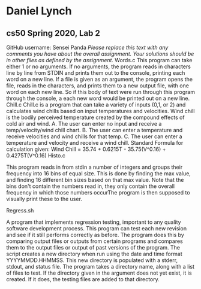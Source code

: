 # Daniel Lynch 
## cs50 Spring 2020, Lab 2

GitHub username:
Sensei Panda
*Please replace this text with any comments you have about the overall assignment.  Your solutions should be in other files as defined by the assignment.*
Words.c
This program can take either 1 or no arguments. If no arguments, the program reads in characters line by line from STDIN and prints them out to the console, printing each word on a new line. If a file is given as an argument,
the program opens the file, reads in the characters, and prints them to a new output file, with one word on each new line. So if this body of text were run through this program through the console, a each new word would be printed out on a new line.
Chill.c
 Chill.c is a program that can take a variety of inputs (0,1, or 2) and calculates
  wind chills based on input temperatures and velocities.
  Wind chill is the bodily perceived temperature created by the compound effects of cold air and wind.
  A. The user can enter no input and receive a temp/velocity/wind chill chart.
  B. The user can enter a temperature and receive velocities and wind chills for that temp.
  C. The user can enter a temperature and velocity and receive a wind chill.
  Standard Formula for calculation given:
  Wind Chill = 35.74 + 0.6215T - 35.75(V^0.16) + 0.4275T(V^0.16)
Histo.c

This program  reads in from stdin a number of integers and groups their frequency into  16 bins 
of equal size. This is done by finding the max value, and finding 16 different bin sizes based on that max value. Note that the bins don't contain the numbers read in, they only contain the overall frequency in which those numbers occurThe program is then supposed to visually print these to the user. 

Regress.sh 

A program that implements regression testing, important to any quality software development process. This program can test each new revision and see if it still performs correctly as before. The program does this by comparing output files or outputs from certain programs and compares them to the output files or output of past versions of the program. The script creates a new directory when run using the date and time format YYYYMMDD.HHMMSS. This new directory is populated with a stderr, stdout, and status file.
  The program takes a directory name, along with a list of files to test. If the directory given in the argument does not yet exist, it is created. If it does, the testing files are added to that directory.

